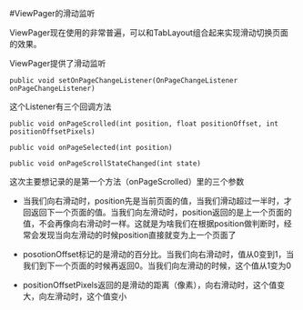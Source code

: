 #ViewPager的滑动监听

ViewPager现在使用的非常普遍，可以和TabLayout组合起来实现滑动切换页面的效果。

ViewPager提供了滑动监听
```
public void setOnPageChangeListener(OnPageChangeListener onPageChangeListener)
```
这个Listener有三个回调方法

```
public void onPageScrolled(int position, float positionOffset, int positionOffsetPixels)

public void onPageSelected(int position) 

public void onPageScrollStateChanged(int state)
```

这次主要想记录的是第一个方法（onPageScrolled）里的三个参数

* 当我们向右滑动时，position先是当前页面的值，当我们滑动超过一半时，才回返回下一个页面的值。当我们向左滑动时，position返回的是上一个页面的值，不会再像向右滑动时一样。这就是为啥我们在根据position做判断时，经常会发现当向左滑动的时候position直接就变为上一个页面了

* posotionOffset标记的是滑动的百分比。当我们向右滑动时，值从0变到1，当我们到下一个页面的时候再返回0。当我们向左滑动的时候，这个值从1变为0

* positionOffsetPixels返回的是滑动的距离（像素），向右滑动时，这个值变大，向左滑动时，这个值变小

